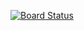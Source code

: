 [![Board Status](https://dev.azure.com/davidadangond/859cb2cb-e35c-40ff-8e36-6beca3d88447/bf625d6e-67d4-4e53-aaca-61ccccdef23e/_apis/work/boardbadge/7ecd844b-184e-4dbe-ab97-113ff75f02cc)](https://dev.azure.com/davidadangond/859cb2cb-e35c-40ff-8e36-6beca3d88447/_boards/board/t/bf625d6e-67d4-4e53-aaca-61ccccdef23e/Microsoft.RequirementCategory)
